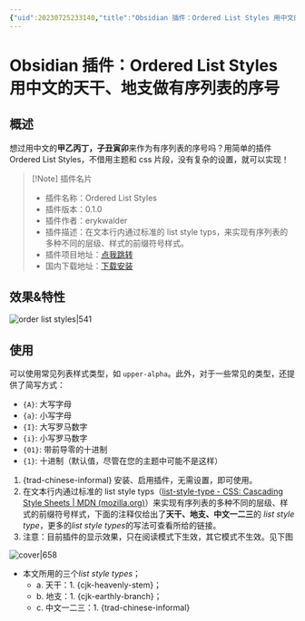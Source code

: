 ```yaml
---
{"uid":20230725233140,"title":"Obsidian 插件：Ordered List Styles 用中文的天干、地支做有序列表的序号","tags":["Obsidian","插件","有序列表","天干地支"],"description":"Obsidian 插件：Ordered List Styles，用中文的天干、地支做有序列表的序号","author":"Windysoul","type":"other","draft":false,"editable":false,"modified":20230831155227,"dg-publish":true,"permalink":"/lake-of-knowledge/10-obsidian/obsidian/list-style/","dgPassFrontmatter":true}
---
```



# Obsidian 插件：Ordered List Styles 用中文的天干、地支做有序列表的序号

## 概述

想过用中文的**甲乙丙丁，子丑寅卯**来作为有序列表的序号吗？用简单的插件 Ordered List Styles，不借用主题和 css 片段，没有复杂的设置，就可以实现！

> [!Note] 插件名片
> - 插件名称：Ordered List Styles
> - 插件版本：0.1.0
> - 插件作者：erykwalder
> - 插件描述：在文本行内通过标准的 list style typs，来实现有序列表的多种不同的层级、样式的前缀符号样式。
> - 插件项目地址：[点我跳转](https://github.com/erykwalder/obsidian-list-style)
> - 国内下载地址：[下载安装](https://pkmer.cn/products/plugin/pluginMarket/?list-style)

## 效果&特性

![order list styles|541](https://cdn.pkmer.cn/images/20230725234246.png!pkmer)

## 使用

可以使用常见列表样式类型，如 `upper-alpha`。此外，对于一些常见的类型，还提供了简写方式：

- `{A}`: 大写字母
- `{a}`: 小写字母
- `{I}`: 大写罗马数字
- `{i}`: 小写罗马数字
- `{01}`: 带前导零的十进制
- `{1}`: 十进制（默认值，尽管在您的主题中可能不是这样）

1. {trad-chinese-informal} 安装、启用插件，无需设置，即可使用。
2. 在文本行内通过标准的 list style typs（[list-style-type - CSS: Cascading Style Sheets | MDN (mozilla.org)](https://developer.mozilla.org/en-US/docs/Web/CSS/list-style-type)）来实现有序列表的多种不同的层级、样式的前缀符号样式，下面的注释仅给出了**天干、地支、中文一二三**的 *list style type*，更多的*list style types*的写法可查看所给的链接。
3. 注意：目前插件的显示效果，只在阅读模式下生效，其它模式不生效。见下图

![cover|658](https://cdn.pkmer.cn/images/6843f2261ec7a86bf3d34d839ab2c04.png!pkmer)

- 本文所用的三个*list style types*；
	- a. 天干：1. {cjk-heavenly-stem}；
	- b. 地支：1. {cjk-earthly-branch}；
	- c. 中文一二三：1. {trad-chinese-informal}